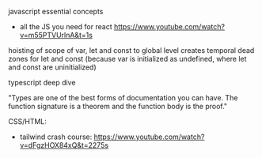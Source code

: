javascript essential concepts

- all the JS you need for react https://www.youtube.com/watch?v=m55PTVUrlnA&t=1s 

hoisting of scope of var, let and const to global level 
creates temporal dead zones for let and const (because var is initialized as undefined, where let and const are uninitialized)


typescript deep dive

"Types are one of the best forms of documentation you can have. The function signature is a theorem and the function body is the proof."


CSS/HTML:
- tailwind crash course: https://www.youtube.com/watch?v=dFgzHOX84xQ&t=2275s 

 